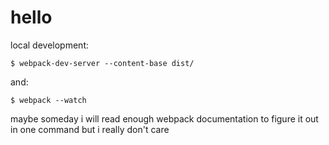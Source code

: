 # hello

local development:

```
$ webpack-dev-server --content-base dist/
```

and:

```
$ webpack --watch
```

maybe someday i will read enough webpack documentation to figure it out in one command but i really don't care